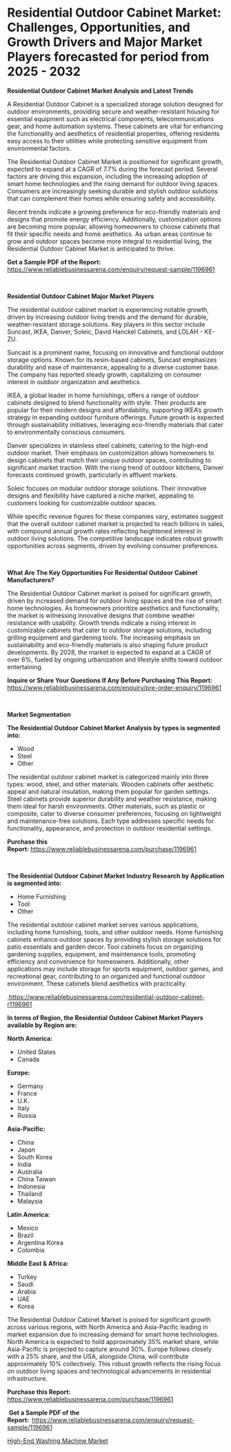 <p><h1>Residential Outdoor Cabinet Market: Challenges, Opportunities, and Growth Drivers and Major Market Players forecasted for period from 2025 - 2032</h1></p><p><strong>Residential Outdoor Cabinet Market Analysis and Latest Trends</strong></p>
<p><p>A Residential Outdoor Cabinet is a specialized storage solution designed for outdoor environments, providing secure and weather-resistant housing for essential equipment such as electrical components, telecommunications gear, and home automation systems. These cabinets are vital for enhancing the functionality and aesthetics of residential properties, offering residents easy access to their utilities while protecting sensitive equipment from environmental factors.</p><p>The Residential Outdoor Cabinet Market is positioned for significant growth, expected to expand at a CAGR of 7.7% during the forecast period. Several factors are driving this expansion, including the increasing adoption of smart home technologies and the rising demand for outdoor living spaces. Consumers are increasingly seeking durable and stylish outdoor solutions that can complement their homes while ensuring safety and accessibility. </p><p>Recent trends indicate a growing preference for eco-friendly materials and designs that promote energy efficiency. Additionally, customization options are becoming more popular, allowing homeowners to choose cabinets that fit their specific needs and home aesthetics. As urban areas continue to grow and outdoor spaces become more integral to residential living, the Residential Outdoor Cabinet Market is anticipated to thrive.</p></p>
<p><strong>Get a Sample PDF of the Report:&nbsp;</strong> <a href="https://www.reliablebusinessarena.com/enquiry/request-sample/1196961?utm_campaign=3218&utm_medium=2&utm_source=Github&utm_content=ia&utm_term=05042025&utm_id=residential-outdoor-cabinet">https://www.reliablebusinessarena.com/enquiry/request-sample/1196961</a></p>
<p>&nbsp;</p>
<p><strong>Residential Outdoor Cabinet Major Market Players</strong></p>
<p><p>The residential outdoor cabinet market is experiencing notable growth, driven by increasing outdoor living trends and the demand for durable, weather-resistant storage solutions. Key players in this sector include Suncast, IKEA, Danver, Soleic, David Hanckel Cabinets, and LOLAH - KE-ZU.</p><p>Suncast is a prominent name, focusing on innovative and functional outdoor storage options. Known for its resin-based cabinets, Suncast emphasizes durability and ease of maintenance, appealing to a diverse customer base. The company has reported steady growth, capitalizing on consumer interest in outdoor organization and aesthetics.</p><p>IKEA, a global leader in home furnishings, offers a range of outdoor cabinets designed to blend functionality with style. Their products are popular for their modern designs and affordability, supporting IKEA’s growth strategy in expanding outdoor furniture offerings. Future growth is expected through sustainability initiatives, leveraging eco-friendly materials that cater to environmentally conscious consumers.</p><p>Danver specializes in stainless steel cabinets, catering to the high-end outdoor market. Their emphasis on customization allows homeowners to design cabinets that match their unique outdoor spaces, contributing to significant market traction. With the rising trend of outdoor kitchens, Danver forecasts continued growth, particularly in affluent markets.</p><p>Soleic focuses on modular outdoor storage solutions. Their innovative designs and flexibility have captured a niche market, appealing to customers looking for customizable outdoor spaces. </p><p>While specific revenue figures for these companies vary, estimates suggest that the overall outdoor cabinet market is projected to reach billions in sales, with compound annual growth rates reflecting heightened interest in outdoor living solutions. The competitive landscape indicates robust growth opportunities across segments, driven by evolving consumer preferences.</p></p>
<p>&nbsp;</p>
<p><strong>What Are The Key Opportunities For Residential Outdoor Cabinet Manufacturers?</strong></p>
<p><p>The Residential Outdoor Cabinet market is poised for significant growth, driven by increased demand for outdoor living spaces and the rise of smart home technologies. As homeowners prioritize aesthetics and functionality, the market is witnessing innovative designs that combine weather resistance with usability. Growth trends indicate a rising interest in customizable cabinets that cater to outdoor storage solutions, including grilling equipment and gardening tools. The increasing emphasis on sustainability and eco-friendly materials is also shaping future product developments. By 2028, the market is expected to expand at a CAGR of over 6%, fueled by ongoing urbanization and lifestyle shifts toward outdoor entertaining.</p></p>
<p><strong>Inquire or Share Your Questions If Any Before Purchasing This Report:</strong> <a href="https://www.reliablebusinessarena.com/enquiry/pre-order-enquiry/1196961?utm_campaign=3218&utm_medium=2&utm_source=Github&utm_content=ia&utm_term=05042025&utm_id=residential-outdoor-cabinet">https://www.reliablebusinessarena.com/enquiry/pre-order-enquiry/1196961</a></p>
<p>&nbsp;</p>
<p><strong>Market Segmentation</strong></p>
<p><strong>The Residential Outdoor Cabinet Market Analysis by types is segmented into:</strong></p>
<p><ul><li>Wood</li><li>Steel</li><li>Other</li></ul></p>
<p><p>The residential outdoor cabinet market is categorized mainly into three types: wood, steel, and other materials. Wooden cabinets offer aesthetic appeal and natural insulation, making them popular for garden settings. Steel cabinets provide superior durability and weather resistance, making them ideal for harsh environments. Other materials, such as plastic or composite, cater to diverse consumer preferences, focusing on lightweight and maintenance-free solutions. Each type addresses specific needs for functionality, appearance, and protection in outdoor residential settings.</p></p>
<p><strong>Purchase this Report:&nbsp;</strong><a href="https://www.reliablebusinessarena.com/purchase/1196961?utm_campaign=3218&utm_medium=2&utm_source=Github&utm_content=ia&utm_term=05042025&utm_id=residential-outdoor-cabinet">https://www.reliablebusinessarena.com/purchase/1196961</a></p>
<p>&nbsp;</p>
<p><strong>The Residential Outdoor Cabinet Market Industry Research by Application is segmented into:</strong></p>
<p><ul><li>Home Furnishing</li><li>Tool</li><li>Other</li></ul></p>
<p><p>The residential outdoor cabinet market serves various applications, including home furnishing, tools, and other outdoor needs. Home furnishing cabinets enhance outdoor spaces by providing stylish storage solutions for patio essentials and garden decor. Tool cabinets focus on organizing gardening supplies, equipment, and maintenance tools, promoting efficiency and convenience for homeowners. Additionally, other applications may include storage for sports equipment, outdoor games, and recreational gear, contributing to an organized and functional outdoor environment. These cabinets blend aesthetics with practicality.</p></p>
<p><a href="https://www.reliablebusinessarena.com/residential-outdoor-cabinet-r1196961?utm_campaign=3218&utm_medium=2&utm_source=Github&utm_content=ia&utm_term=05042025&utm_id=residential-outdoor-cabinet">&nbsp;https://www.reliablebusinessarena.com/residential-outdoor-cabinet-r1196961</a></p>
<p><strong>In terms of Region, the Residential Outdoor Cabinet Market Players available by Region are:</strong></p>
<p>
    <p> <strong> North America: </strong>
        <ul>
            <li>United States</li>
            <li>Canada</li>
        </ul>
        </p> 
    <p> <strong> Europe: </strong>
        <ul>
            <li>Germany</li>
            <li>France</li>
            <li>U.K.</li>
            <li>Italy</li>
            <li>Russia</li>
        </ul>
        </p> 
    <p> <strong> Asia-Pacific: </strong>
        <ul>
            <li>China</li>
            <li>Japan</li>
            <li>South Korea</li>
            <li>India</li>
            <li>Australia</li>
            <li>China Taiwan</li>
            <li>Indonesia</li>
            <li>Thailand</li>
            <li>Malaysia</li>
        </ul>
        </p> 
    <p> <strong> Latin America: </strong>
        <ul>
            <li>Mexico</li>
            <li>Brazil</li>
            <li>Argentina Korea</li>
            <li>Colombia</li>
        </ul>
        </p> 
    <p> <strong> Middle East & Africa: </strong>
        <ul>
            <li>Turkey</li>
            <li>Saudi</li>
            <li>Arabia</li>
            <li>UAE</li>
            <li>Korea</li>
        </ul>
    </p>
    </p>
<p><p>The Residential Outdoor Cabinet Market is poised for significant growth across various regions, with North America and Asia-Pacific leading in market expansion due to increasing demand for smart home technologies. North America is expected to hold approximately 35% market share, while Asia-Pacific is projected to capture around 30%. Europe follows closely with a 25% share, and the USA, alongside China, will contribute approximately 10% collectively. This robust growth reflects the rising focus on outdoor living spaces and technological advancements in residential infrastructure.</p></p>
<p><strong>Purchase this Report: </strong><a href="https://www.reliablebusinessarena.com/purchase/1196961?utm_campaign=3218&utm_medium=2&utm_source=Github&utm_content=ia&utm_term=05042025&utm_id=residential-outdoor-cabinet">https://www.reliablebusinessarena.com/purchase/1196961</a></p>
<p>&nbsp;<strong>Get a Sample PDF of the Report:&nbsp;&nbsp;</strong><a href="https://www.reliablebusinessarena.com/enquiry/request-sample/1196961?utm_campaign=3218&utm_medium=2&utm_source=Github&utm_content=ia&utm_term=05042025&utm_id=residential-outdoor-cabinet">https://www.reliablebusinessarena.com/enquiry/request-sample/1196961</a></p>
<p><strong></strong></p>
<p><p><a href="https://github.com/wakerizaak8g/Market-Research-Report-List-1/blob/main/high-end-washing-machine-market.md?utm_campaign=3218&utm_medium=2&utm_source=Github&utm_content=ia&utm_term=05042025&utm_id=residential-outdoor-cabinet">High-End Washing Machine Market</a></p></p>